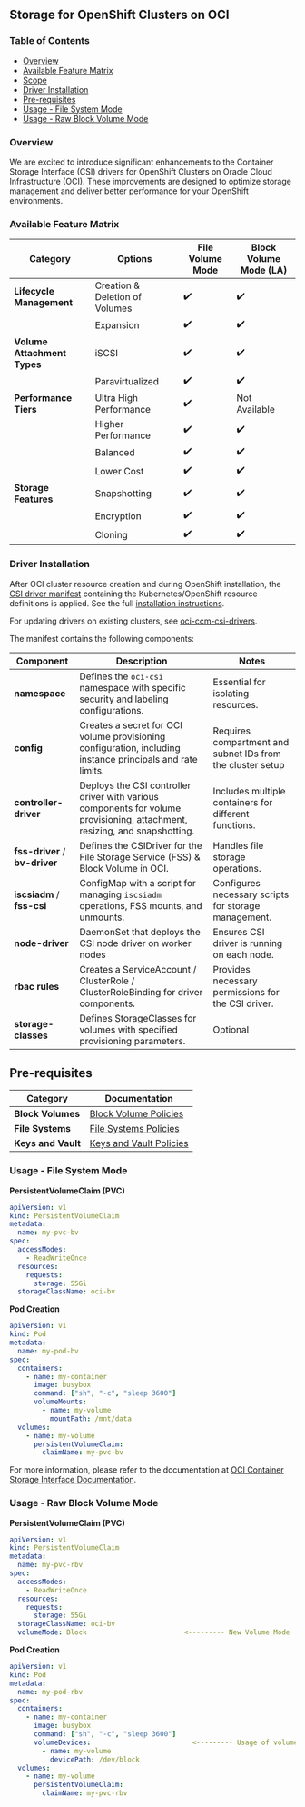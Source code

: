 ## Storage for OpenShift Clusters on OCI

### Table of Contents

- [Overview](#overview)
- [Available Feature Matrix](#available-feature-matrix)
- [Scope](#scope)
- [Driver Installation](#driver-installation)
- [Pre-requisites](#pre-requisites)
- [Usage - File System Mode](#usage---file-system-mode)
- [Usage - Raw Block Volume Mode](#usage---raw-block-volume-mode)


### Overview

We are excited to introduce significant enhancements to the Container Storage Interface (CSI) drivers for OpenShift Clusters on Oracle Cloud Infrastructure (OCI). These improvements are designed to optimize storage management and deliver better performance for your OpenShift environments.

### Available Feature Matrix

| **Category**                 | **Options**                    | **File Volume Mode** | **Block Volume Mode (LA)** |
|------------------------------|--------------------------------|----------------------|----------------------------|
| **Lifecycle Management**     | Creation & Deletion of Volumes | ✔️                   | ✔️                         |
|                              | Expansion                      | ✔️                   | ✔️                         |
| **Volume Attachment Types**  | iSCSI                          | ✔️                   | ✔️                         |
|                              | Paravirtualized                | ✔️                   | ✔️                         |
| **Performance Tiers**        | Ultra High Performance         | ✔️                   | Not Available             |
|                              | Higher Performance             | ✔️                   | ✔️                         |
|                              | Balanced                       | ✔️                   | ✔️                         |
|                              | Lower Cost                     | ✔️                   | ✔️                         |
| **Storage Features**         | Snapshotting                   | ✔️                   | ✔️                         |
|                              | Encryption                     | ✔️                   | ✔️                         |
|                              | Cloning                        | ✔️                   | ✔️                         |


### Driver Installation

After OCI cluster resource creation and during OpenShift installation, the [CSI driver manifest](/custom_manifests/manifests/01-oci-csi.yml) containing the Kubernetes/OpenShift resource definitions is applied. See the full [installation instructions](/README.md#documentation-and-installation-instructions).

For updating drivers on existing clusters, see [oci-ccm-csi-drivers](/custom_manifests/README.md#oci-ccm-csi-drivers).

The manifest contains the following components:

| **Component**           | **Description**                                                                                     | **Notes**                                      |
|-------------------------|-----------------------------------------------------------------------------------------------------|------------------------------------------------|
| **namespace**           | Defines the `oci-csi` namespace with specific security and labeling configurations.                | Essential for isolating resources.             |
| **config**              | Creates a secret for OCI volume provisioning configuration, including instance principals and rate limits. | Requires compartment and subnet IDs from the cluster setup           |
| **controller-driver**   | Deploys the CSI controller driver with various components for volume provisioning, attachment, resizing, and snapshotting. | Includes multiple containers for different functions. |
| **fss-driver** / **bv-driver**        | Defines the CSIDriver for the File Storage Service (FSS) & Block Volume in OCI.| Handles file storage operations.               |
| **iscsiadm** / **fss-csi** | ConfigMap with a script for managing `iscsiadm` operations, FSS mounts, and unmounts.| Configures necessary scripts for storage management. |
| **node-driver**         | DaemonSet that deploys the CSI node driver on worker nodes | Ensures CSI driver is running on each node.|
| **rbac rules**        | Creates a ServiceAccount / ClusterRole / ClusterRoleBinding for driver components.| Provides necessary permissions for the CSI driver. |
| **storage-classes**    | Defines StorageClasses for volumes with specified provisioning parameters.                    | Optional      |

## Pre-requisites

| **Category**        | **Documentation**|
|---------------------|----------------------------------------------------------------------------------------|
| **Block Volumes**   | [Block Volume Policies](https://docs.oracle.com/en-us/iaas/Content/Block/blockvolumes.htm#blockvolumes__iam) |
| **File Systems**    | [File Systems Policies](https://docs.oracle.com/en-us/iaas/Content/File/Concepts/filestorageoverview.htm#auth) |
| **Keys and Vault**  | [Keys and Vault Policies](https://docs.oracle.com/en-us/iaas/Content/KeyManagement/Concepts/keyoverview.htm#authentication) |

### Usage - File System Mode

**PersistentVolumeClaim (PVC)**
```yaml
apiVersion: v1
kind: PersistentVolumeClaim
metadata:
  name: my-pvc-bv
spec:
  accessModes:
    - ReadWriteOnce
  resources:
    requests:
      storage: 55Gi
  storageClassName: oci-bv
  ```

**Pod Creation**
```yaml
apiVersion: v1
kind: Pod
metadata:
  name: my-pod-bv
spec:
  containers:
    - name: my-container
      image: busybox
      command: ["sh", "-c", "sleep 3600"]
      volumeMounts:
        - name: my-volume
          mountPath: /mnt/data
  volumes:
    - name: my-volume
      persistentVolumeClaim:
        claimName: my-pvc-bv

  ```

For more information, please refer to the documentation at [OCI Container Storage Interface Documentation](https://github.com/oracle/oci-cloud-controller-manager/blob/master/container-storage-interface.md).

### Usage - Raw Block Volume Mode

**PersistentVolumeClaim (PVC)**
```yaml
apiVersion: v1
kind: PersistentVolumeClaim
metadata:
  name: my-pvc-rbv
spec:
  accessModes:
    - ReadWriteOnce
  resources:
    requests:
      storage: 55Gi
  storageClassName: oci-bv
  volumeMode: Block                        <--------- New Volume Mode
  ```

**Pod Creation**
```yaml
apiVersion: v1
kind: Pod
metadata:
  name: my-pod-rbv
spec:
  containers:
    - name: my-container
      image: busybox
      command: ["sh", "-c", "sleep 3600"]
      volumeDevices:                         <--------- Usage of volumeDevice instead of volumeMounts
        - name: my-volume
          devicePath: /dev/block
  volumes:
    - name: my-volume
      persistentVolumeClaim:
        claimName: my-pvc-rbv

  ```
